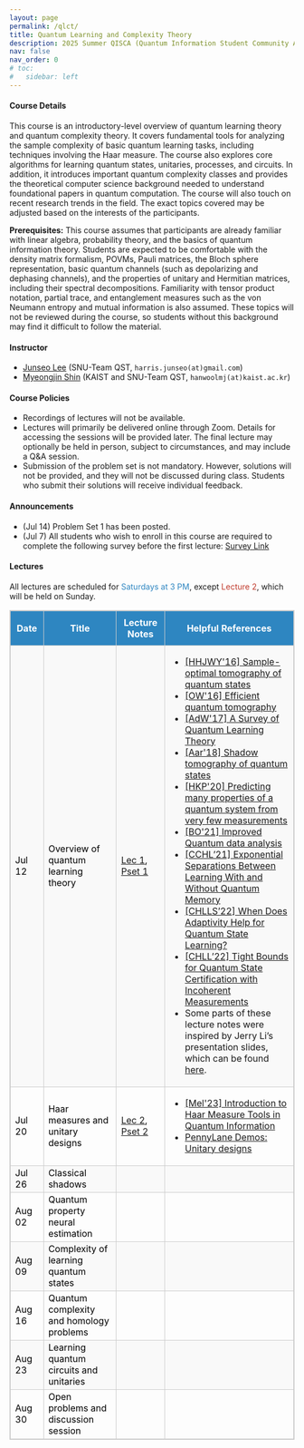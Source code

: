 ```yaml
---
layout: page
permalink: /qlct/
title: Quantum Learning and Complexity Theory
description: 2025 Summer QISCA (Quantum Information Student Community Association) Summer School Program
nav: false
nav_order: 0
# toc:
#   sidebar: left
---
```


#### **Course Details**
This course is an introductory-level overview of quantum learning theory and quantum complexity theory. It covers fundamental tools for analyzing the sample complexity of basic quantum learning tasks, including techniques involving the Haar measure. The course also explores core algorithms for learning quantum states, unitaries, processes, and circuits. In addition, it introduces important quantum complexity classes and provides the theoretical computer science background needed to understand foundational papers in quantum computation. The course will also touch on recent research trends in the field. The exact topics covered may be adjusted based on the interests of the participants.

**Prerequisites:** This course assumes that participants are already familiar with linear algebra, probability theory, and the basics of quantum information theory. Students are expected to be comfortable with the density matrix formalism, POVMs, Pauli matrices, the Bloch sphere representation, basic quantum channels (such as depolarizing and dephasing channels), and the properties of unitary and Hermitian matrices, including their spectral decompositions. Familiarity with tensor product notation, partial trace, and entanglement measures such as the von Neumann entropy and mutual information is also assumed. These topics will not be reviewed during the course, so students without this background may find it difficult to follow the material.

#### **Instructor**
- [Junseo Lee](https://harris-junseo-lee.github.io/) (SNU-Team QST, `harris.junseo(at)gmail.com`)
- [Myeongjin Shin](https://scholar.google.com/citations?user=9mRACrMAAAAJ&hl=en) (KAIST and SNU-Team QST, `hanwoolmj(at)kaist.ac.kr`)

#### **Course Policies**
- Recordings of lectures will not be available.
- Lectures will primarily be delivered online through Zoom. Details for accessing the sessions will be provided later. The final lecture may optionally be held in person, subject to circumstances, and may include a Q&A session.
- Submission of the problem set is not mandatory. However, solutions will not be provided, and they will not be discussed during class. Students who submit their solutions will receive individual feedback.

#### **Announcements**
- (Jul 14) Problem Set 1 has been posted.
- (Jul 7) All students who wish to enroll in this course are required to complete the following survey before the first lecture: [Survey Link](https://forms.gle/3qEH93qKtV1oZw6E6)

#### **Lectures**

All lectures are scheduled for <span style="color:#2e86c1;">Saturdays at 3 PM</span>, except <span style="color:#c0392b;">Lecture 2</span>, which will be held on Sunday.

<table style="border-collapse: collapse; width: 100%; border: 1px solid #ccc;">
  <thead style="background-color: #2e86c1; color: white;">
    <tr>
      <th style="padding: 10px; border: 1px solid #ccc;">Date</th>
      <th style="padding: 10px; border: 1px solid #ccc;">Title</th>
      <th style="padding: 10px; border: 1px solid #ccc;">Lecture Notes</th>
      <th style="padding: 10px; border: 1px solid #ccc;">Helpful References</th>
    </tr>
  </thead>
  <tbody>
    <tr style="background-color: #f9f9f9;">
      <td style="border: 1px solid #ccc;"><span style="color:#000000;">Jul 12</span></td>
      <td style="border: 1px solid #ccc;"><span style="color:#000000;">Overview of quantum learning theory</span></td>
      <td style="border: 1px solid #ccc;"><span style="color:#000000;"><a href="/assets/pdf/QLCT/QLCT_Lec1.pdf">Lec 1</a>, <a href="/assets/pdf/QLCT/QLCT_Pset1.pdf">Pset 1</a> </span></td>
      <td style="border: 1px solid #ccc;">
        <ul>
          <li><a href="https://dl.acm.org/doi/abs/10.1145/2897518.2897585">[HHJWY'16] Sample-optimal tomography of quantum states</a></li>
          <li><a href="https://dl.acm.org/doi/abs/10.1145/2897518.2897544">[OW'16] Efficient quantum tomography</a></li>
          <li><a href="https://doi.org/10.1145/3106700.3106710">[AdW'17] A Survey of Quantum Learning Theory</a></li>
          <li><a href="https://dl.acm.org/doi/abs/10.1145/3188745.3188802">[Aar'18] Shadow tomography of quantum states</a></li>
          <li><a href="https://www.nature.com/articles/s41567-020-0932-7">[HKP'20] Predicting many properties of a quantum system from very few measurements</a></li>
          <li><a href="https://dl.acm.org/doi/10.1145/3406325.3451109">[BO'21] Improved Quantum data analysis</a></li>
          <li><a href="https://www.computer.org/csdl/proceedings-article/focs/2022/205500a574/1BtftZspUxa">[CCHL’21] Exponential Separations Between Learning With and Without Quantum Memory</a></li>
          <li><a href="https://www.computer.org/csdl/proceedings-article/focs/2023/189400a391/1T96YaMKga4">[CHLLS’22] When Does Adaptivity Help for Quantum State Learning?</a></li>
          <li><a href="https://www.computer.org/csdl/proceedings-article/focs/2022/551900b205/1JtvVrKAv9S">[CHLL’22] Tight Bounds for Quantum State Certification with Incoherent Measurements</a></li>
          <li> Some parts of these lecture notes were inspired by Jerry Li’s presentation slides, which can be found <a href="https://youtu.be/GzyyC56p-as?si=GVEWJZkdrBJLXasy">here</a>. </li>
        </ul>
      </td>
    </tr>
    <tr>
      <td style="border: 1px solid #ccc;"><span style="color:#000000;">Jul 20</span></td>
      <td style="border: 1px solid #ccc;"><span style="color:#000000;">Haar measures and unitary designs</span></td>
      <td style="border: 1px solid #ccc;"><span style="color:#000000;"><a href="/assets/pdf/QLCT/QLCT_Lec2.pdf">Lec 2</a>, <a href="/assets/pdf/QLCT/QLCT_Pset2.pdf">Pset 2</a> </span></td>
      <td style="border: 1px solid #ccc;">
        <ul>
          <li><a href="https://quantum-journal.org/papers/q-2024-05-08-1340/#">[Mel'23] Introduction to Haar Measure Tools in Quantum Information</a></li>
          <li><a href="https://pennylane.ai/qml/demos/tutorial_unitary_designs">PennyLane Demos: Unitary designs</a></li>
        </ul>
      </td>
    </tr>
    <tr style="background-color: #f9f9f9; color:black;">
      <td style="border: 1px solid #ccc;"><span style="color:#000000;">Jul 26</span></td>
      <td style="border: 1px solid #ccc;"><span style="color:#000000;">Classical shadows</span></td>
      <td style="border: 1px solid #ccc;"><span style="color:#000000;"></span></td>
      <td style="border: 1px solid #ccc;">
        <!-- <ul>
          <li><a href="https://quantum-journal.org/papers/q-2024-05-08-1340/#">Mele: Introduction to Haar Measure Tools in Quantum Information</a></li>
          <li><a href="https://www.nature.com/articles/s41567-020-0932-7">Huang et al.: Predicting many properties of a quantum system from very few measurements</a></li>
          <li><a href="https://pennylane.ai/qml/demos/tutorial_classical_shadows">PennyLane Demos: Classical shadows</a></li>
        </ul> -->
      </td>
    </tr>
    <tr>
      <td style="border: 1px solid #ccc;"><span style="color:#000000;">Aug 02</span></td>
      <td style="border: 1px solid #ccc;"><span style="color:#000000;">Quantum property neural estimation</span></td>
      <td style="border: 1px solid #ccc;"><span style="color:#000000;"></span></td>
      <td style="border: 1px solid #ccc;">
        <!-- <ul>
          <li><a href="https://link.springer.com/article/10.1007/s11128-023-04253-1">Shin et al.: Estimating quantum mutual information through a quantum neural network</a></li>
          <li><a href="https://journals.aps.org/pra/abstract/10.1103/PhysRevA.110.062418">Shin et al.: Disentangling quantum neural networks for unified estimation of quantum entropies and distance measures</a></li>
          <li><a href="https://journals.aps.org/pra/abstract/10.1103/PhysRevA.109.032431">Goldfeld et al.: Quantum Neural Estimation of Entropies</a></li>
        </ul> -->
      </td>
    </tr>
    <tr style="background-color: #f9f9f9; color:black;">
      <td style="border: 1px solid #ccc;"><span style="color:#000000;">Aug 09</span></td>
      <td style="border: 1px solid #ccc;"><span style="color:#000000;">Complexity of learning quantum states</span></td>
      <td style="border: 1px solid #ccc;"><span style="color:#000000;"></span></td>
      <td style="border: 1px solid #ccc;">
        <!-- <ul>
          <li><a href="https://www.nature.com/articles/s42254-023-00662-4">Anshu & Arunachalam: A survey on the complexity of learning quantum states
</a></li>
          <li><a href="https://dl.acm.org/doi/abs/10.1145/3188745.3188802">Aaronson: Shadow tomography of quantum states</a></li>
          <li><a href="https://dl.acm.org/doi/abs/10.1145/2897518.2897585">Haah et al.: Sample-optimal tomography of quantum states</a></li>
          <li><a href="https://dl.acm.org/doi/abs/10.1145/2897518.2897544">O'Donnell & Wright: Efficient quantum tomography</a></li>
        </ul> -->
      </td>
    </tr>
    <tr>
      <td style="border: 1px solid #ccc;"><span style="color:#000000;">Aug 16</span></td>
      <td style="border: 1px solid #ccc;"><span style="color:#000000;">Quantum complexity and homology problems</span></td>
      <td style="border: 1px solid #ccc;"><span style="color:#000000;"></span></td>
      <td style="border: 1px solid #ccc;">
        <!-- <ul>
          <li><a href="https://www.nature.com/articles/ncomms10138">Lloyd et al.: Quantum algorithms for topological and geometric analysis of data
</a></li>
          <li><a href="https://www.nature.com/articles/s41467-024-54118-z">Crichigno & Kohler: Clique Homology is QMA1-hard</a></li>
          <li><a href="https://journals.aps.org/prxquantum/abstract/10.1103/PRXQuantum.4.040349">Schmidhuber & Lloyd: Complexity-Theoretic Limitations on Quantum Algorithms for Topological Data Analysis</a></li>
          <li><a href="https://arxiv.org/abs/2506.01432">Lee & Nghiem: New aspects of quantum topological data analysis: Betti number estimation, and testing and tracking of homology and cohomology classes</a></li>
          <li><a href="https://journals.aps.org/prxquantum/abstract/10.1103/PRXQuantum.5.010319">Berry at el.: Analyzing Prospects for Quantum Advantage in Topological Data Analysis</a></li>
          <li><a href="https://quantum-journal.org/papers/q-2022-11-10-855/">Gyurik et al.: Towards quantum advantage via topological data analysis</a></li>
        </ul> -->
      </td>
    </tr>
    <tr style="background-color: #f9f9f9; color:black;">
      <td style="border: 1px solid #ccc;"><span style="color:#000000;">Aug 23</span></td>
      <td style="border: 1px solid #ccc;"><span style="color:#000000;">Learning quantum circuits and unitaries</span></td>
      <td style="border: 1px solid #ccc;"><span style="color:#000000;"></span></td>
      <td style="border: 1px solid #ccc;">
        <!-- <ul>
          <li><a href="https://journals.aps.org/prxquantum/abstract/10.1103/PRXQuantum.5.040306">Zhao et al.: Learning Quantum States and Unitaries of Bounded Gate Complexity</a></li>
          <li><a href="https://dl.acm.org/doi/10.1145/3618260.3649722">Huang et al.: Learning Shallow Quantum Circuits</a></li>
        </ul> -->
      </td>
    </tr>
    <tr>
      <td style="border: 1px solid #ccc;"><span style="color:#000000;">Aug 30</span></td>
      <td style="border: 1px solid #ccc;"><span style="color:#000000;">Open problems and discussion session</span></td>
      <td style="border: 1px solid #ccc;"><span style="color:#000000;"></span></td>
      <td style="border: 1px solid #ccc;">
        <!-- <ul>
          <li><a href="https://jerryzli.github.io/focs24-workshop.html">FOCS 2024 Workshop: Recent Advances in Quantum Learning</a></li>
        </ul> -->
      </td>
    </tr>
  </tbody>
</table>
